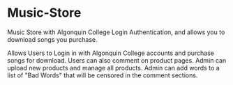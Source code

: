 # Music-Store
Music Store with Algonquin College Login Authentication, and allows you to download songs you purchase.

Allows Users to Login in with Algonquin College accounts and purchase songs for download. Users can also comment on product pages.
Admin can upload new products and manage all products. Admin can add words to a list of "Bad Words" that will be censored in the comment sections.
